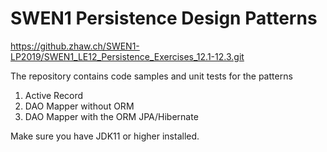 # SWEN1 Persistence Design Patterns

https://github.zhaw.ch/SWEN1-LP2019/SWEN1_LE12_Persistence_Exercises_12.1-12.3.git


The repository contains code samples and unit tests for the patterns

1. Active Record
2. DAO Mapper without ORM
3. DAO Mapper with the ORM JPA/Hibernate

Make sure you have JDK11 or higher installed.

